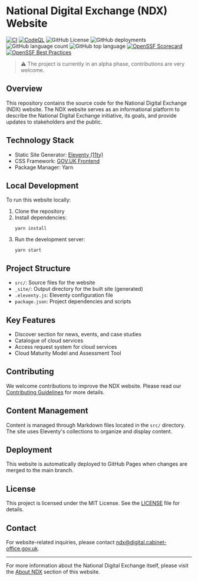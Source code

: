 # National Digital Exchange (NDX) Website

[![CI](https://github.com/co-cddo/ndx/actions/workflows/ci.yaml/badge.svg)](https://github.com/co-cddo/ndx/actions/workflows/ci.yaml) [![CodeQL](https://github.com/co-cddo/ndx/actions/workflows/github-code-scanning/codeql/badge.svg)](https://github.com/co-cddo/ndx/actions/workflows/github-code-scanning/codeql) ![GitHub License](https://img.shields.io/github/license/co-cddo/ndx) ![GitHub deployments](https://img.shields.io/github/deployments/co-cddo/ndx/github-pages) ![GitHub language count](https://img.shields.io/github/languages/count/co-cddo/ndx) ![GitHub top language](https://img.shields.io/github/languages/top/co-cddo/ndx) [![OpenSSF Scorecard](https://api.scorecard.dev/projects/github.com/co-cddo/ndx/badge)](https://scorecard.dev/viewer/?uri=github.com/co-cddo/ndx) [![OpenSSF Best Practices](https://www.bestpractices.dev/projects/9498/badge)](https://www.bestpractices.dev/projects/9498)

> ⚠️ The project is currently in an alpha phase, contributions are very welcome.

## Overview

This repository contains the source code for the National Digital Exchange (NDX) website. The NDX website serves as an informational platform to describe the National Digital Exchange initiative, its goals, and provide updates to stakeholders and the public.

## Technology Stack

- Static Site Generator: [Eleventy (11ty)](https://www.11ty.dev/)
- CSS Framework: [GOV.UK Frontend](https://frontend.design-system.service.gov.uk/)
- Package Manager: Yarn

## Local Development

To run this website locally:

1. Clone the repository
2. Install dependencies:
   ```
   yarn install
   ```
3. Run the development server:
   ```
   yarn start
   ```

## Project Structure

- `src/`: Source files for the website
- `_site/`: Output directory for the built site (generated)
- `.eleventy.js`: Eleventy configuration file
- `package.json`: Project dependencies and scripts

## Key Features

- Discover section for news, events, and case studies
- Catalogue of cloud services
- Access request system for cloud services
- Cloud Maturity Model and Assessment Tool

## Contributing

We welcome contributions to improve the NDX website. Please read our [Contributing Guidelines](CODE_OF_CONDUCT.md) for more details.

## Content Management

Content is managed through Markdown files located in the `src/` directory. The site uses Eleventy's collections to organize and display content.

## Deployment

This website is automatically deployed to GitHub Pages when changes are merged to the main branch.

## License

This project is licensed under the MIT License. See the [LICENSE](LICENSE) file for details.

## Contact

For website-related inquiries, please contact [ndx@digital.cabinet-office.gov.uk](mailto:ndx@digital.cabinet-office.gov.uk).

---

For more information about the National Digital Exchange itself, please visit the [About NDX](/About/Digital-Backbone/NDX.md) section of this website.

